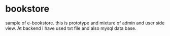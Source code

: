 # bookstore
sample of e-bookstore. this is prototype and mixture of admin and user side view. At backend i have used txt file and also mysql data base.
